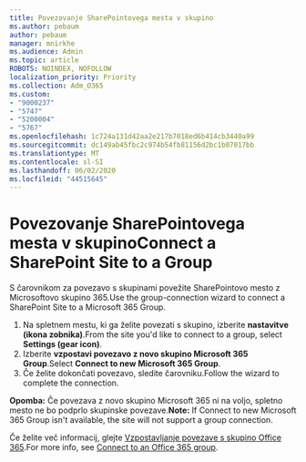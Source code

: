 ```yaml
---
title: Povezovanje SharePointovega mesta v skupino
ms.author: pebaum
author: pebaum
manager: mnirkhe
ms.audience: Admin
ms.topic: article
ROBOTS: NOINDEX, NOFOLLOW
localization_priority: Priority
ms.collection: Adm_O365
ms.custom:
- "9000237"
- "5747"
- "5200004"
- "5767"
ms.openlocfilehash: 1c724a131d42aa2e217b7018ed6b414cb3440a99
ms.sourcegitcommit: dc149ab45fbc2c974b54fb81156d2bc1b07017bb
ms.translationtype: MT
ms.contentlocale: sl-SI
ms.lasthandoff: 06/02/2020
ms.locfileid: "44515645"
---
```

# <a name="connect-a-sharepoint-site-to-a-group"></a><span data-ttu-id="f9c86-102">Povezovanje SharePointovega mesta v skupino</span><span class="sxs-lookup"><span data-stu-id="f9c86-102">Connect a SharePoint Site to a Group</span></span>

<span data-ttu-id="f9c86-103">S čarovnikom za povezavo s skupinami povežite SharePointovo mesto z Microsoftovo skupino 365.</span><span class="sxs-lookup"><span data-stu-id="f9c86-103">Use the group-connection wizard to connect a SharePoint Site to a Microsoft 365 Group.</span></span>

1. <span data-ttu-id="f9c86-104">Na spletnem mestu, ki ga želite povezati s skupino, izberite **nastavitve (ikona zobnika)**.</span><span class="sxs-lookup"><span data-stu-id="f9c86-104">From the site you'd like to connect to a group, select  **Settings (gear icon)**.</span></span>
2. <span data-ttu-id="f9c86-105">Izberite **vzpostavi povezavo z novo skupino Microsoft 365 Group**.</span><span class="sxs-lookup"><span data-stu-id="f9c86-105">Select  **Connect to new Microsoft 365 Group**.</span></span>
3. <span data-ttu-id="f9c86-106">Če želite dokončati povezavo, sledite čarovniku.</span><span class="sxs-lookup"><span data-stu-id="f9c86-106">Follow the wizard to complete the connection.</span></span>

<span data-ttu-id="f9c86-107">**Opomba:**  Če povezava z novo skupino Microsoft 365 ni na voljo, spletno mesto ne bo podprlo skupinske povezave.</span><span class="sxs-lookup"><span data-stu-id="f9c86-107">**Note:**  If Connect to new Microsoft 365 Group isn't available, the site will not support a group connection.</span></span>

<span data-ttu-id="f9c86-108">Če želite več informacij, glejte [Vzpostavljanje povezave s skupino Office 365](https://docs.microsoft.com/sharepoint/dev/transform/modernize-connect-to-office365-group).</span><span class="sxs-lookup"><span data-stu-id="f9c86-108">For more info, see  [Connect to an Office 365 group](https://docs.microsoft.com/sharepoint/dev/transform/modernize-connect-to-office365-group).</span></span>